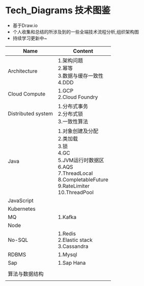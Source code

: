 # Tech_Diagrams  技术图鉴
* 基于Draw.io 
* 个人收集和总结的所涉及到的一些全端技术流程分析,组织架构图
* 持续学习更新中~



| Name               | Content                                                      |
| ------------------ | ------------------------------------------------------------ |
| Architecture       | 1.架构问题<br />2.幂等<br />3.数据与缓存一致性<br />4.DDD    |
| Cloud Compute      | 1.GCP<br />2.Cloud Foundry                                   |
| Distributed system | 1.分布式事务<br />2.分布式锁<br />3.一致性算法               |
| Java               | 1.对象创建及分配<br />2.类加载<br />3.锁<br />4.GC<br />5.JVM运行时数据区<br />6.AQS<br />7.ThreadLocal<br />8.CompletableFuture<br />9.RateLimiter<br />10.ThreadPool |
| JavaScript         |                                                              |
| Kubernetes         |                                                              |
| MQ                 | 1.Kafka                                                      |
| Node               |                                                              |
| No-SQL             | 1.Redis<br />2.Elastic stack<br />3.Cassandra                |
| RDBMS              | 1.Mysql                                                      |
| Sap                | 1.Sap Hana                                                   |
|                    |                                                              |
| 算法与数据结构     |                                                              |
|                    |                                                              |